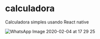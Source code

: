 # calculadora
Calculadora simples usando React native





![WhatsApp Image 2020-02-04 at 17 29 25](https://user-images.githubusercontent.com/56658900/73787568-5708d400-477a-11ea-90b5-8cf52690045c.jpeg)
